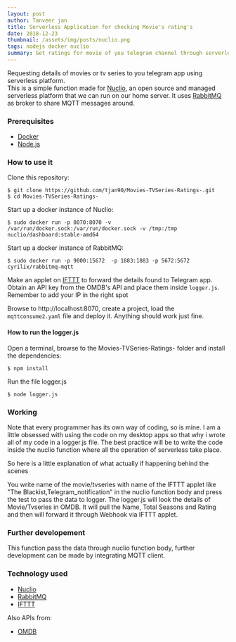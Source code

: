 ```yaml
---
layout: post
author: Tanveer jan
title: Serverless Application for checking Movie's rating's
date: 2018-12-23
thumbnail: /assets/img/posts/nuclio.png
tags: nodejs docker nuclio
summary: Get ratings for movie of you telegram channel through serverless platform
---
```

Requesting details of movies or tv series to you telegram app using serverless platform. \
This is a simple function made for [Nuclio](https://nuclio.io), an open source and managed serverless platform that we can run on our home server. It uses [RabbitMQ](https://www.rabbitmq.com/) as broker to share MQTT messages around.

### Prerequisites
- [Docker](https://www.docker.com/)
- [Node.js](https://nodejs.org/)

### How to use it
Clone this repository:
```
$ git clone https://github.com/tjan90/Movies-TVSeries-Ratings-.git
$ cd Movies-TVSeries-Ratings-
```
Start up a docker instance of Nuclio:
```
$ sudo docker run -p 8070:8070 -v /var/run/docker.sock:/var/run/docker.sock -v /tmp:/tmp nuclio/dashboard:stable-amd64
```
Start up a docker instance of RabbitMQ:
```
$ sudo docker run -p 9000:15672  -p 1883:1883 -p 5672:5672  cyrilix/rabbitmq-mqtt
```

Make an applet on [IFTTT](https://ifttt.com/) to forward the details found to Telegram app.
Obtain an API key from the OMDB's API and place them inside `logger.js`. Remember to add your IP in the right spot

Browse to http://localhost:8070, create a project, load the `mqttconsume2.yaml` file and deploy it. Anything should work just fine.

#### How to run the logger.js
Open a terminal, browse to the Movies-TVSeries-Ratings- folder and install the dependencies:
```
$ npm install
```
Run the file logger.js
```
$ node logger.js
```

### Working
Note that every programmer has its own way of coding, so is mine. I am a little obsessed with using the code on my desktop apps so that why i wrote all of my code in a logger.js file.
The best practice will be to write the code inside the nuclio function where all the operation of  serverless take place.

So here is a little explanation of what actually if happening behind the scenes

You write name of the movie/tvseries with name of the IFTTT applet like "The Blackist,Telegram_notification" in the nuclio function body and press the test to pass the data to logger. The logger.js will look the details of Movie/Tvseries in OMDB. It will pull the Name, Total Seasons and Rating and then will forward it through Webhook via IFTTT applet.

### Further developement
This function pass the data through nuclio function body, further development can be made by integrating MQTT client.

### Technology used
- [Nuclio](https://nuclio.io)
- [RabbitMQ](https://www.rabbitmq.com/)
- [IFTTT](https://ifttt.com/)

Also APIs from:
- [OMDB](https://www.omdbapi.com/)
